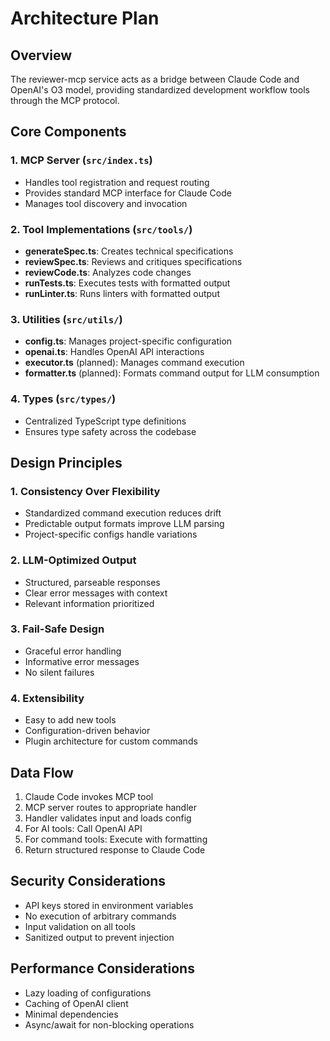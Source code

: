 # Architecture Plan

## Overview
The reviewer-mcp service acts as a bridge between Claude Code and OpenAI's O3 model, providing standardized development workflow tools through the MCP protocol.

## Core Components

### 1. MCP Server (`src/index.ts`)
- Handles tool registration and request routing
- Provides standard MCP interface for Claude Code
- Manages tool discovery and invocation

### 2. Tool Implementations (`src/tools/`)
- **generateSpec.ts**: Creates technical specifications
- **reviewSpec.ts**: Reviews and critiques specifications
- **reviewCode.ts**: Analyzes code changes
- **runTests.ts**: Executes tests with formatted output
- **runLinter.ts**: Runs linters with formatted output

### 3. Utilities (`src/utils/`)
- **config.ts**: Manages project-specific configuration
- **openai.ts**: Handles OpenAI API interactions
- **executor.ts** (planned): Manages command execution
- **formatter.ts** (planned): Formats command output for LLM consumption

### 4. Types (`src/types/`)
- Centralized TypeScript type definitions
- Ensures type safety across the codebase

## Design Principles

### 1. Consistency Over Flexibility
- Standardized command execution reduces drift
- Predictable output formats improve LLM parsing
- Project-specific configs handle variations

### 2. LLM-Optimized Output
- Structured, parseable responses
- Clear error messages with context
- Relevant information prioritized

### 3. Fail-Safe Design
- Graceful error handling
- Informative error messages
- No silent failures

### 4. Extensibility
- Easy to add new tools
- Configuration-driven behavior
- Plugin architecture for custom commands

## Data Flow
1. Claude Code invokes MCP tool
2. MCP server routes to appropriate handler
3. Handler validates input and loads config
4. For AI tools: Call OpenAI API
5. For command tools: Execute with formatting
6. Return structured response to Claude Code

## Security Considerations
- API keys stored in environment variables
- No execution of arbitrary commands
- Input validation on all tools
- Sanitized output to prevent injection

## Performance Considerations
- Lazy loading of configurations
- Caching of OpenAI client
- Minimal dependencies
- Async/await for non-blocking operations